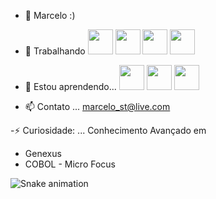 - 👋 Marcelo :)
- 🔭 Trabalhando
<img src="https://cdn.jsdelivr.net/gh/devicons/devicon/icons/java/java-original-wordmark.svg" width="40" height="40"/> <img src="https://cdn.jsdelivr.net/gh/devicons/devicon/icons/spring/spring-original-wordmark.svg" width="40" height="40"/>  <img src="https://cdn.jsdelivr.net/gh/devicons/devicon/icons/mysql/mysql-original-wordmark.svg"  width="40" height="40"/> <img src="https://cdn.jsdelivr.net/gh/devicons/devicon/icons/javascript/javascript-original.svg"  width="40" height="40"/>
          

- 🌱 Estou aprendendo...
<img src="https://cdn.jsdelivr.net/gh/devicons/devicon/icons/elixir/elixir-original-wordmark.svg" width="40" height="40" />  <img src="https://cdn.jsdelivr.net/gh/devicons/devicon/icons/react/react-original-wordmark.svg" width="40" height="40" />  <img src="https://cdn.jsdelivr.net/gh/devicons/devicon/icons/typescript/typescript-plain.svg"  width="40" height="40"/>       

- 📫 Contato ...
marcelo_st@live.com

-⚡ Curiosidade: ...
Conhecimento Avançado em
- Genexus
- COBOL - Micro Focus

![Snake animation](https://github.com/marcelo-s-teixeira/marcelo-s-teixeira/blob/output/github-contribution-grid-snake.svg)
